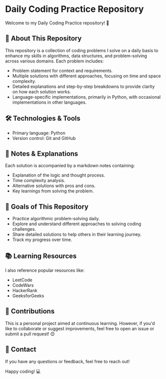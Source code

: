 # Daily Coding Practice Repository
Welcome to my Daily Coding Practice repository! 🚀

## 📌 About This Repository
This repository is a collection of coding problems I solve on a daily basis to enhance my skills in algorithms, data structures, and problem-solving across various domains. Each problem includes:

- Problem statement for context and requirements.
- Multiple solutions with different approaches, focusing on time and space complexity.
- Detailed explanations and step-by-step breakdowns to provide clarity on how each solution works.
- Language-specific implementations, primarily in Python, with occasional implementations in other languages.

## 🛠️ Technologies & Tools
- Primary language: Python
- Version control: Git and GitHub

## 📝 Notes & Explanations
Each solution is accompanied by a markdown notes containing:

- Explanation of the logic and thought process.
- Time complexity analysis.
- Alternative solutions with pros and cons.
- Key learnings from solving the problem.

## 🎯 Goals of This Repository
- Practice algorithmic problem-solving daily.
- Explore and understand different approaches to solving coding challenges.
- Share detailed solutions to help others in their learning journey.
- Track my progress over time.

## 📚 Learning Resources
I also reference popular resources like:

- LeetCode
- CodeWars
- HackerRank
- GeeksforGeeks

## 🤝 Contributions
This is a personal project aimed at continuous learning. However, if you'd like to collaborate or suggest improvements, feel free to open an issue or submit a pull request! 😊

## 📩 Contact
If you have any questions or feedback, feel free to reach out!

Happy coding! 💻

